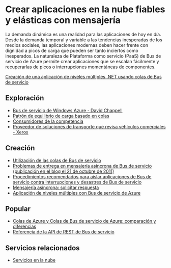 <properties pageTitle="Build Reliable and Elastic Cloud Apps with Messaging" metaKeywords="Service Bus, Cloud, elastic" description="Learn how to build reliable and elastic cloud applications with messaging in Microsoft Azure." services="service-bus" title="Build Reliable and Elastic Cloud Apps with Messaging" authors="sethm" solutions="" manager="dwrede" editor="dwrede" />

<tags ms.service="service-bus" ms.workload="tbd" ms.tgt_pltfrm="na" ms.devlang="multiple" ms.topic="article" ms.date="01/01/1900" ms.author="sethm"/>

# Crear aplicaciones en la nube fiables y elásticas con mensajería

La demanda dinámica es una realidad para las aplicaciones de hoy en día. Desde la demanda temporal y variable a las tendencias inesperadas de los medios sociales, las aplicaciones modernas deben hacer frente con dignidad a picos de carga que pueden ser tanto inciertos como inesperados. La naturaleza de Plataforma como servicio (PaaS) de Bus de servicio de Azure permite crear aplicaciones que se escalan fácilmente y recuperarlas de picos o interrupciones momentáneas de componentes.

[Creación de una aplicación de niveles múltiples .NET usando colas de Bus de servicio][]

## Exploración

-   [Bus de servicio de Windows Azure - David Chappell][]
-   [Patrón de equilibrio de carga basado en colas][]
-   [Consumidores de la competencia][]
-   [Proveedor de soluciones de transporte que revisa vehículos comerciales - Xerox][]

## Creación

-   [Utilización de las colas de Bus de servicio][]
-   [Problemas de entrega en mensajería asíncrona de Bus de servicio (publicación en el blog el 21 de octubre de 2011)][]
-   [Procedimientos recomendados para aislar aplicaciones de Bus de servicio contra interrupciones y desastres de Bus de servicio][]
-   [Mensajería asíncrona: solicitar respuesta][]
-   [Aplicación de niveles múltiples con Bus de servicio de Azure][]

## Popular

-   [Colas de Azure y Colas de Bus de servicio de Azure: comparación y diferencias][]
-   [Referencia de la API de REST de Bus de servicio][]

## Servicios relacionados

-   [Servicios en la nube][]

  [Creación de una aplicación de niveles múltiples .NET usando colas de Bus de servicio]: /es-es/documentation/articles/cloud-services-dotnet-multi-tier-app-using-service-bus-queues/
  [Bus de servicio de Windows Azure - David Chappell]: http://azure.microsoft.com/es-es/documentation/articles/fundamentals-service-bus-hybrid-solutions/
  [Patrón de equilibrio de carga basado en colas]: http://msdn.microsoft.com/en-us/library/dn589783.aspx
  [Consumidores de la competencia]: http://msdn.microsoft.com/en-us/library/dn568101.aspx
  [Proveedor de soluciones de transporte que revisa vehículos comerciales - Xerox]: http://www.microsoft.com/casestudies/Case_Study_Detail.aspx?CaseStudyID=710000000945
  [Utilización de las colas de Bus de servicio]: http://azure.microsoft.com/es-es/documentation/articles/service-bus-dotnet-how-to-use-queues/
  [Problemas de entrega en mensajería asíncrona de Bus de servicio (publicación en el blog el 21 de octubre de 2011)]: http://geekswithblogs.net/asmith/articles/147398.aspx
  [Procedimientos recomendados para aislar aplicaciones de Bus de servicio contra interrupciones y desastres de Bus de servicio]: http://sandboxmsdnstage.redmond.corp.microsoft.com/en-us/library/azure/jj554355.aspx
  [Mensajería asíncrona: solicitar respuesta]: http://code.msdn.microsoft.com/windowsazure/Brokered-Messaging-Request-2b4ff5d8
  [Aplicación de niveles múltiples con Bus de servicio de Azure]: http://azure.microsoft.com/es-es/documentation/articles/cloud-services-dotnet-multi-tier-app-using-service-bus-queues/
  [Colas de Azure y Colas de Bus de servicio de Azure: comparación y diferencias]: http://msdn.microsoft.com/en-us/library/azure/hh767287.aspx
  [Referencia de la API de REST de Bus de servicio]: http://msdn.microsoft.com/en-us/library/azure/hh780717.aspx
  [Servicios en la nube]: http://azure.microsoft.com/es-es/documentation/services/cloud-services/
